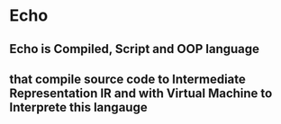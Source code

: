 # Echo

## Echo is Compiled, Script and OOP language
## that compile source code to Intermediate Representation IR and with Virtual Machine to Interprete this langauge
